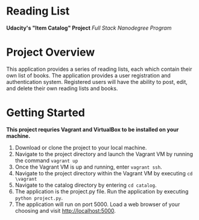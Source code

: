 # Reading List
__Udacity's "Item Catalog" Project__
_Full Stack Nanodegree Program_

# Project Overview

This application provides a series of reading lists, each which contain their own list of books.  The application provides a user registration and authentication system. Registered users will have the ability to post, edit, and delete their own reading lists and books.

# Getting Started

__This project requries Vagrant and VirtualBox to be installed on your machine.__

1. Download or clone the project to your local machine.
2. Navigate to the project directory and launch the Vagrant VM by running the command `vagrant up`
3. Once the Vagrant VM is up and running, enter `vagrant ssh`.
4. Navigate to the project directory within the Vagrant VM by executing `cd \vagrant`
5. Navigate to the catalog directory by entering `cd catalog`.
6. The application is the project.py file.  Run the application by executing `python project.py`.
7. The application will run on port 5000.  Load a web browser of your choosing and visit [http://localhost:5000](http://localhost:5000).

